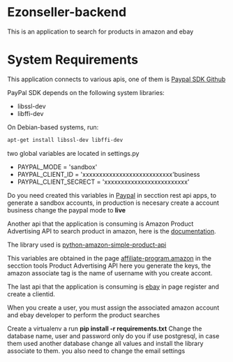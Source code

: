 # Ezonseller-backend
This is an application to search for products in amazon and ebay

# System Requirements
This application connects to various apis, one of them is [Paypal SDK Github](https://github.com/paypal/PayPal-Python-SDK)

PayPal SDK depends on the following system libraries:

* libssl-dev
* libffi-dev

On Debian-based systems, run:

```sh
apt-get install libssl-dev libffi-dev
```
two global variables are located in settings.py  
* PAYPAL_MODE = 'sandbox'
* PAYPAL_CLIENT_ID = 'xxxxxxxxxxxxxxxxxxxxxxxxxxx'business
* PAYPAL_CLIENT_SECRECT = 'xxxxxxxxxxxxxxxxxxxxxxxxx'

Do you need created this variables in [Paypal](https://developer.paypal.com/) in secction rest api apps, to generate a sandbox accounts, in production is necesary create a account business change the paypal mode to **live** 

Another api that the application is consuming is Amazon Product Advertising API to search product in amazon, here is the [documentation](https://docs.aws.amazon.com/es_es/AWSECommerceService/latest/DG/Welcome.html).

The library used is [python-amazon-simple-product-api](https://pypi.python.org/pypi/python-amazon-simple-product-api)

This variables are obtained in the page [affiliate-program.amazon](https://affiliate-program.amazon.com/) in the secction tools Product Advertising API here you generate the keys, the amazon associate tag is the name of username with you create accont.

The last api that the application is consuming is [ebay](https://go.developer.ebay.com/) in page register and create a clientid.

When you create a user, you must assign the associated amazon account and ebay developer to perform the product searches

Create a virtualenv a run **pip install -r requirements.txt**
Change the database name, user and password only do you if use postgresql, in case them used another database change all values and install the library associate to them. you also need to change the email settings
